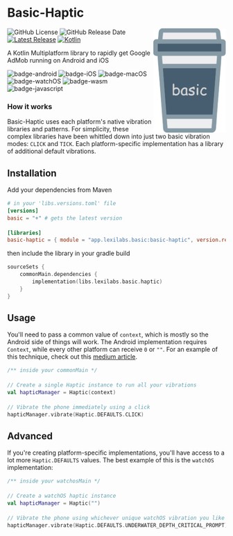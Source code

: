 # Basic-Haptic
<img src="images/logo-icon.svg" alt="basic" height="240" align="right"/> 

![GitHub License](https://img.shields.io/github/license/lexilabs-app/basic-haptic)
![GitHub Release Date](https://img.shields.io/github/release-date/lexilabs-app/basic-haptic)
[![Latest Release](https://img.shields.io/maven-central/v/app.lexilabs.basic/basic-haptic?color=blue&label=latest)](https://central.sonatype.com/artifact/app.lexilabs.basic/basic-haptic)
[![Kotlin](https://img.shields.io/badge/Kotlin-2.1.21--RC-7f52ff.svg?style=flat&logo=kotlin)](https://kotlinlang.org)

A Kotlin Multiplatform library to rapidly get Google AdMob running on Android and iOS

![badge-android](http://img.shields.io/badge/android-full_support-65c663.svg?style=flat)
![badge-iOS](http://img.shields.io/badge/iOS-full_support-65c663.svg?style=flat)
![badge-macOS](http://img.shields.io/badge/macOS-full_support-65c663.svg?style=flat)
![badge-watchOS](http://img.shields.io/badge/watchOS-full_support-65c663.svg?style=flat)
![badge-wasm](https://img.shields.io/badge/wasm-full_support-65c663.svg?style=flat)
![badge-javascript](https://img.shields.io/badge/javascript-full_support-65c663.svg?style=flat)

### How it works
Basic-Haptic uses each platform's native vibration libraries and patterns. For simplicity, these complex libraries have been whittled down into just two basic vibration modes: `CLICK` and `TICK`. Each platform-specific implementation has a library of additional default vibrations.

## Installation

Add your dependencies from Maven
```toml
# in your 'libs.versions.toml' file
[versions]
basic = "+" # gets the latest version

[libraries]
basic-haptic = { module = "app.lexilabs.basic:basic-haptic", version.ref = "basic"}
```

then include the library in your gradle build
```kotlin
sourceSets {
    commonMain.dependencies {
        implementation(libs.lexilabs.basic.haptic)
    }
}
```

## Usage
You'll need to pass a common value of  `context`, which is mostly so the Android side of things will work.
The Android implementation requires `Context`, while every other platform can receive `0` or `""`.
For an example of this technique, check out this [medium article](https://blog.hakz.app/contain-your-apps-memory-please-0c62819f8d7f).

```kotlin
/** inside your commonMain */

// Create a single Haptic instance to run all your vibrations
val hapticManager = Haptic(context)

// Vibrate the phone immediately using a click
hapticManager.vibrate(Haptic.DEFAULTS.CLICK)
```

## Advanced
If you're creating platform-specific implementations, you'll have access to a lot more `Haptic.DEFAULTS` values.
The best example of this is the `watchOS` implementation:
```kotlin
/** inside your watchosMain */

// Create a watchOS haptic instance
val hapticManager = Haptic("")

// Vibrate the phone using whichever unique watchOS vibration you like
hapticManager.vibrate(Haptic.DEFAULTS.UNDERWATER_DEPTH_CRITICAL_PROMPT)
```
